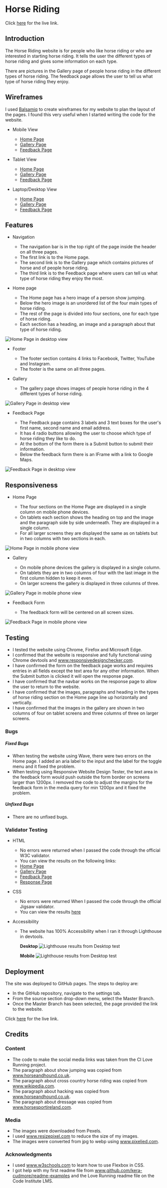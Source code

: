 # Horse Riding

Click [here](https://soro82.github.io/horse-riding/) for the live link.

## Introduction

The Horse Riding website is for people who like horse riding or who are interested in starting horse riding. It tells the user the different types of horse riding and gives some information on each type.

There are pictures in the Gallery page of people horse riding in the different types of horse riding. The feedback page allows the user to tell us what type of horse riding they enjoy.

## Wireframes

I used [Balsamiq](https://balsamiq.com/) to create wireframes for my website to plan the layout of the pages. I found this very useful when I started writing the code for the website.

* Mobile View

  * [Home Page](documentation/wireframes/iphone-home-page.png)
  * [Gallery Page](documentation/wireframes/iphone-gallery-page.png)
  * [Feedback Page](documentation/wireframes/iphone-feedback-page.png)

* Tablet View

  * [Home Page](documentation/wireframes/tablet-home-page.png)
  * [Gallery Page](documentation/wireframes/tablet-gallery-page.png)
  * [Feedback Page](documentation/wireframes/tablet-feedback-page.png)

* Laptop/Desktop View

  * [Home Page](documentation/wireframes/home-page-desktop.png)
  * [Gallery Page](documentation/wireframes/desktop-gallery-page.png)
  * [Feedback Page](documentation/wireframes/desktop-feedback-page.png)

## Features

* Navigation

  * The navigation bar is in the top right of the page inside the header on all three pages.
  * The first link is to the Home page.
  * The second link is to the Gallery page which contains pictures of horse and of people horse riding.
  * The third link is to the Feedback page where users can tell us what type of horse riding they enjoy the most.

* Home page

  * The Home page has a hero image of a person show jumping.
  * Below the hero image is an unordered list of the four main types of horse riding.
  * The rest of the page is divided into four sections, one for each type of horse riding.
  * Each section has a heading, an image and a paragraph about that type of horse riding.

![Home Page in desktop view](documentation/screenshots/desktop-home-page1.png)

* Footer

  * The footer section contains 4 links to Facebook, Twitter, YouTube and Instagram.
  * The footer is the same on all three pages.

* Gallery
  * The gallery page shows images of people horse riding in the 4 different types of horse riding.

![Gallery Page in desktop view](documentation/screenshots/desktop-gallery.png)

* Feedback Page

  * The Feedback page contains 3 labels and 3 text boxes for the user's first name, second name and email address.
  * It has 4 radio buttons allowing the user to choose which type of horse riding they like to do.
  * At the bottom of the form there is a Submit button to submit their information.
  * Below the feedback form there is an IFrame with a link to Google Maps.

![Feedback Page in desktop view](documentation/screenshots/desktop-feedback.png)

## Responsiveness

* Home Page

  * The four sections on the Home Page are displayed in a single column on mobile phone devices.
  * On tablets each section shows the heading on top and the image and the paragraph side by side underneath. They are displayed  in a single column.
  * For all larger screens they are displayed the same as on tablets but in two columns with two sections in each.

![Home Page in mobile phone view](documentation/screenshots/mobile-home-page.png)

* Gallery
  
  * On mobile phone devices the gallery is displayed in a single column.
  * On tablets they are in two columns of four with the last image in the first column hidden to keep it even.
  * On larger screens the gallery is displayed in three columns of three.

![Gallery Page in mobile phone view](documentation/screenshots/mobile-gallery-page.png)

* Feedback Form

  * The feedback form will be centered on all screen sizes.

![Feedback Page in mobile phone view](documentation/screenshots/mobile-feedback-page.png)

## Testing

* I tested the website using Chrome, Firefox and Microsoft Edge.
* I confirmed that the website is responsive and fully functional using Chrome devtools and www.responsivedesignchecker.com.
* I have confirmed the form on the feedback page works and requires entries in all fields except the text area for any other information. When the Submit button is clicked it will open the response page.
* I have confirmed that the navbar works on the response page to allow the user to return to the website.
* I have confirmed that the images, paragraphs and heading in the types of horse riding section on the Home page line up horizontally and vertically.
* I have confirmed that the images in the gallery are shown in two columns of four on tablet screens and three columns of three on larger screens.

### Bugs

##### Fixed Bugs

* When testing the website using Wave, there were two errors on the Home page. I added an aria label to the input and the label for the toggle menu and it fixed the problem.
* When testing using Responsive Website Design Tester, the text area in the feedback form would push outside the form border on screens larger than 1200px. I removed the code to adjust the margins for the feedback form in the media query for min 1200px and it fixed the problem.

##### Unfixed Bugs

* There are no unfixed bugs.

### Validator Testing

* HTML
  * No errors were returned when I passed the code through the official W3C validator.
  * You can view the results on the following links:
  * [Home Page](documentation/testing/home-validation.png)
  * [Gallery Page](documentation/testing/gallery-validation.png)
  * [Feedback Page](documentation/testing/feedback-validation.png)
  * [Response Page](documentation/testing/response-validation.png)

* CSS
  * No errors were returned When I passed the code through the official Jigsaw validator.
  * You can view the results [here](documentation/testing/style-validation.png)

* Accessibility
  * The website has 100% Accessibility when I ran it through Lighthouse in devtools.

    **Desktop**
    ![Lighthouse results from Desktop test](documentation/testing/lighthouse-desktop.png)

    **Mobile**
    ![Lighthouse results from Desktop test](documentation/testing/lighthouse-mobile.png)

## Deployment

The site was deployed to GitHub pages. The steps to deploy are:

* In the GitHub repository, navigate to the settings tab.
* From the source section drop-down menu, select the Master Branch.
* Once the Master Branch has been selected, the page provided the link to the website.

Click [here](https://soro82.github.io/horse-riding/) for the live link.

## Credits

### Content

* The code to make the social media links was taken from the CI Love Running project.
* The paragraph about show jumping was copied from www.horseandhound.co.uk.
* The paragraph about cross country horse riding was copied from www.wikipedia.com.
* The paragraph about hacking was copied from www.horseandhound.co.uk.
* The paragraph about dressage was copied from www.horsesportireland.com.

### Media

* The images were downloaded from Pexels.
* I used www.resizepixel.com to reduce the size of my images.
* The images were converted from jpg to webp using www.pixelied.com.

### Acknowledgments

* I used www.w3schools.com to learn how to use Flexbox in CSS.
* I got help with my first readme file from www.github.com/kera-cudmore/readme-examples and the Love Running readme file on the Code Institute LMS.
